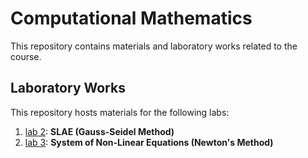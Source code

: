 # Computational Mathematics

This repository contains materials and laboratory works related to the course.

## Laboratory Works

This repository hosts materials for the following labs:

1. [lab 2](link-to-lab-2-folder): **SLAE (Gauss-Seidel Method)** 
2. [lab 3](link-to-lab-3-folder): **System of Non-Linear Equations (Newton's Method)** 


